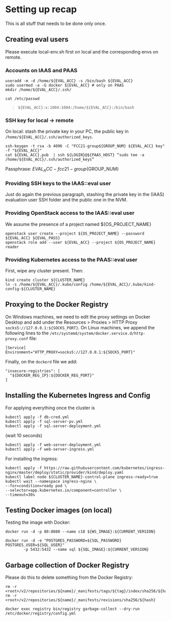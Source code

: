 # Setting up recap

This is all stuff that needs to be done only once.

## Creating eval users

Please execute local-env.sh first on local and the corresponding envs on remote.

### Accounts on IAAS and PAAS

```shell
useradd -m -d /home/${EVAL_ACC} -s /bin/bash ${EVAL_ACC}
sudo usermod -a -G docker ${EVAL_ACC} # only on PAAS
mkdir /home/${EVAL_ACC}/.ssh/
```

```shell
cat /etc/passwd
```

> ```shell
> ${EVAL_ACC}:x:1004:1004:/home/${EVAL_ACC}:/bin/bash
> ```

### SSH key for local -> remote

On local: stash the private key in your PC, the public key in `/home/${EVAL_ACC}/.ssh/authorized_keys`.

```shell
ssh-keygen -t rsa -b 4096 -C "FCC21-group${GROUP_NUM} ${EVAL_ACC} key" -f "${EVAL_ACC}"
cat ${EVAL_ACC}.pub  | ssh ${LOGIN}@${PAAS_HOST} “sudo tee -a /home/${EVAL_ACC}/.ssh/authorized_keys”
```

Passphrase: ${EVAL_ACC}-fcc21-group${GROUP_NUM}

### Providing SSH keys to the IAAS::eval user

Just do again the previous paragraph, stashing the private key in the (IAAS) evaluation user SSH folder and the public one in the NVM. 

### Providing OpenStack access to the IAAS::eval user

We assume the presence of a project named ${OS_PROJECT_NAME}

```shell
openstack user create --project ${OS_PROJECT_NAME} --password ${EVAL_ACC} ${EVAL_PASS}
openstack role add --user ${EVAL_ACC} --project ${OS_PROJECT_NAME} reader
```

### Providing Kubernetes access to the PAAS::eval user

First, wipe any cluster present. Then:

```shell
kind create cluster ${CLUSTER_NAME}
ln -s /home/${EVAL_ACC}/.kube/config /home/${EVAL_ACC}/.kube/kind-config-${CLUSTER_NAME}
```

## Proxying to the Docker Registry

On Windows machines, we need to edit the proxy settings on Docker Desktop and add under the Resources > Proxies > HTTP Proxy `socks5://127.0.0.1:${SOCKS_PORT}`. On Linux machines, we append the following lines to the `/etc/systemd/system/docker.service.d/http-proxy.conf`
 file:

```shell
[Service]
Environment="HTTP_PROXY=socks5://127.0.0.1:${SOCKS_PORT}"
```

Finally, on the `dockerd` file we add:

```shell
"insecure-registries": [
  "${DOCKER_REG_IP}:${DOCKER_REG_PORT}"
]
```

## Installing the Kubernetes Ingress and Config

For applying everything once the cluster is

```shell
kubectl apply -f db-cred.yml
kubectl apply -f sql-server-pv.yml 
kubectl apply -f sql-server-deployment.yml 
```

(wait 10 seconds)

```shell
kubectl apply -f web-server-deployment.yml 
kubectl apply -f web-server-ingress.yml 
```

For installing the ingress:

```shell
kubectl apply -f https://raw.githubusercontent.com/kubernetes/ingress-nginx/master/deploy/static/provider/kind/deploy.yaml
kubectl label node ${CLUSTER_NAME}-control-plane ingress-ready=true
kubectl wait --namespace ingress-nginx \
--for=condition=ready pod \
--selector=app.kubernetes.io/component=controller \
--timeout=30s
```

## Testing Docker images (on local)

Testing the image with Docker:

```shell
docker run -d -p 80:8080 --name c18 ${WS_IMAGE}:${CURRENT_VERSION}
```

```shell
docker run -d -e "POSTGRES_PASSWORD=${SQL_PASSWORD} POSTGRES_USER=${SQL_USER}"  
        -p 5432:5432 --name sql ${SQL_IMAGE}:${CURRENT_VERSION}
```

## Garbage collection of Docker Registry

Please do this to delete something from the Docker Registry:

```shell
rm -r <root>/v2/repositories/${name}/_manifests/tags/${tag}/index/sha256/${hash}
rm -r <root>/v2/repositories/${name}/_manifests/revisions/sha256/${hash}
```

```shell
docker exec registry bin/registry garbage-collect --dry-run /etc/docker/registry/config.yml
```

